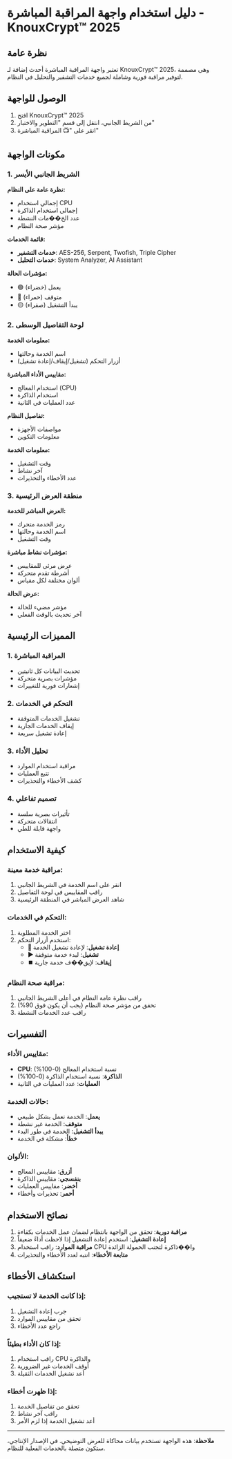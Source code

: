 # دليل استخدام واجهة المراقبة المباشرة - KnouxCrypt™ 2025

## نظرة عامة

تعتبر واجهة المراقبة المباشرة أحدث إضافة لـ KnouxCrypt™ 2025، وهي مصممة لتوفير مراقبة فورية وشاملة لجميع خدمات التشفير والتحليل في النظام.

## الوصول للواجهة

1. افتح KnouxCrypt™ 2025
2. من الشريط الجانبي، انتقل إلى قسم "التطوير والاختبار"
3. انقر على "📺 المراقبة المباشرة"

## مكونات الواجهة

### 1. الشريط الجانبي الأيسر

**نظرة عامة على النظام:**

- إجمالي استخدام CPU
- إجمالي استخدام الذاكرة
- عدد الخ��مات النشطة
- مؤشر صحة النظام

**قائمة الخدمات:**

- **خدمات التشفير**: AES-256, Serpent, Twofish, Triple Cipher
- **خدمات التحليل**: System Analyzer, AI Assistant

**مؤشرات الحالة:**

- 🟢 يعمل (خضراء)
- 🔴 متوقف (حمراء)
- 🟡 يبدأ التشغيل (صفراء)

### 2. لوحة التفاصيل الوسطى

**معلومات الخدمة:**

- اسم الخدمة وحالتها
- أزرار التحكم (تشغيل/إيقاف/إعادة تشغيل)

**مقاييس الأداء المباشرة:**

- استخدام المعالج (CPU)
- استخدام الذاكرة
- عدد العمليات في الثانية

**تفاصيل النظام:**

- مواصفات الأجهزة
- معلومات التكوين

**معلومات الخدمة:**

- وقت التشغيل
- آخر نشاط
- عدد الأخطاء والتحذيرات

### 3. منطقة العرض الرئيسية

**العرض المباشر للخدمة:**

- رمز الخدمة متحرك
- اسم الخدمة وحالتها
- وقت التشغيل

**مؤشرات نشاط مباشرة:**

- عرض مرئي للمقاييس
- أشرطة تقدم متحركة
- ألوان مختلفة لكل مقياس

**عرض الحالة:**

- مؤشر مضيء للحالة
- آخر تحديث بالوقت الفعلي

## المميزات الرئيسية

### 1. المراقبة المباشرة

- تحديث البيانات كل ثانيتين
- مؤشرات بصرية متحركة
- إشعارات فورية للتغييرات

### 2. التحكم في الخدمات

- تشغيل الخدمات المتوقفة
- إيقاف الخدمات الجارية
- إعادة تشغيل سريعة

### 3. تحليل الأداء

- مراقبة استخدام الموارد
- تتبع العمليات
- كشف الأخطاء والتحذيرات

### 4. تصميم تفاعلي

- تأثيرات بصرية سلسة
- انتقالات متحركة
- واجهة قابلة للطي

## كيفية الاستخدام

### مراقبة خدمة معينة:

1. انقر على اسم الخدمة في الشريط الجانبي
2. راقب المقاييس في لوحة التفاصيل
3. شاهد العرض المباشر في المنطقة الرئيسية

### التحكم في الخدمات:

1. اختر الخدمة المطلوبة
2. استخدم أزرار التحكم:
   - **🔄 إعادة تشغيل**: لإعادة تشغيل الخدمة
   - **▶️ تشغيل**: لبدء خدمة متوقفة
   - **⏹️ إيقاف**: لإيق��ف خدمة جارية

### مراقبة صحة النظام:

1. راقب نظرة عامة النظام في أعلى الشريط الجانبي
2. تحقق من مؤشر صحة النظام (يجب أن يكون فوق 90%)
3. راقب عدد الخدمات النشطة

## التفسيرات

### مقاييس الأداء:

- **CPU**: نسبة استخدام المعالج (0-100%)
- **الذاكرة**: نسبة استخدام الذاكرة (0-100%)
- **العمليات**: عدد العمليات في الثانية

### حالات الخدمة:

- **يعمل**: الخدمة تعمل بشكل طبيعي
- **متوقف**: الخدمة غير نشطة
- **يبدأ التشغيل**: الخدمة في طور البدء
- **خطأ**: مشكلة في الخدمة

### الألوان:

- **أزرق**: مقاييس المعالج
- **بنفسجي**: مقاييس الذاكرة
- **أخضر**: مقاييس العمليات
- **أحمر**: تحذيرات وأخطاء

## نصائح الاستخدام

1. **مراقبة دورية**: تحقق من الواجهة بانتظام لضمان عمل الخدمات بكفاءة
2. **إعادة التشغيل**: استخدم إعادة التشغيل إذا لاحظت أداءً ضعيفاً
3. **مراقبة الموارد**: راقب استخدام CPU وا��ذاكرة لتجنب الحمولة الزائدة
4. **متابعة الأخطاء**: انتبه لعدد الأخطاء والتحذيرات

## استكشاف الأخطاء

### إذا كانت الخدمة لا تستجيب:

1. جرب إعادة التشغيل
2. تحقق من مقاييس الموارد
3. راجع عدد الأخطاء

### إذا كان الأداء بطيئاً:

1. راقب استخدام CPU والذاكرة
2. أوقف الخدمات غير الضرورية
3. أعد تشغيل الخدمات الثقيلة

### إذا ظهرت أخطاء:

1. تحقق من تفاصيل الخدمة
2. راقب آخر نشاط
3. أعد تشغيل الخدمة إذا لزم الأمر

---

**ملاحظة**: هذه الواجهة تستخدم بيانات محاكاة للعرض التوضيحي. في الإصدار الإنتاجي، ستكون متصلة بالخدمات الفعلية للنظام.
